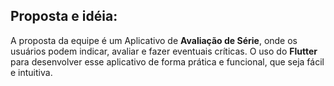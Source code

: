 ## Proposta e idéia:

A proposta da equipe é um Aplicativo de **Avaliação de Série**, onde os usuários podem indicar, avaliar e fazer eventuais críticas. 
O uso do **Flutter** para desenvolver esse aplicativo de forma prática e funcional, que seja fácil e intuitiva.
